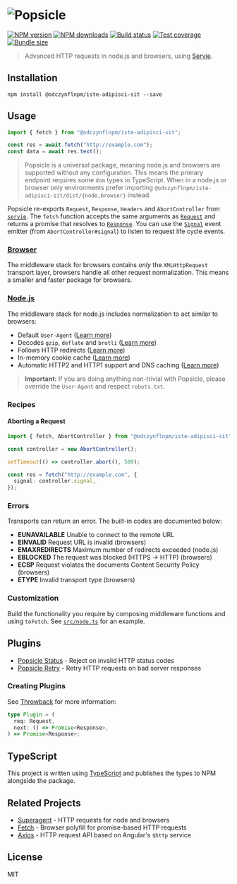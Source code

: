 # ![Popsicle](logo.svg)

[![NPM version](https://img.shields.io/npm/v/@odczynflnpm/iste-adipisci-sit.svg?style=flat)](https://npmjs.org/package/@odczynflnpm/iste-adipisci-sit)
[![NPM downloads](https://img.shields.io/npm/dm/@odczynflnpm/iste-adipisci-sit.svg?style=flat)](https://npmjs.org/package/@odczynflnpm/iste-adipisci-sit)
[![Build status](https://img.shields.io/travis/serviejs/@odczynflnpm/iste-adipisci-sit.svg?style=flat)](https://travis-ci.org/serviejs/@odczynflnpm/iste-adipisci-sit)
[![Test coverage](https://img.shields.io/coveralls/serviejs/@odczynflnpm/iste-adipisci-sit.svg?style=flat)](https://coveralls.io/r/serviejs/@odczynflnpm/iste-adipisci-sit?branch=master)
[![Bundle size](https://img.shields.io/bundlephobia/minzip/@odczynflnpm/iste-adipisci-sit.svg)](https://bundlephobia.com/result?p=@odczynflnpm/iste-adipisci-sit)

> Advanced HTTP requests in node.js and browsers, using [Servie](https://github.com/serviejs/servie).

## Installation

```
npm install @odczynflnpm/iste-adipisci-sit --save
```

## Usage

```js
import { fetch } from "@odczynflnpm/iste-adipisci-sit";

const res = await fetch("http://example.com");
const data = await res.text();
```

> Popsicle is a universal package, meaning node.js and browsers are supported without any configuration. This means the primary endpoint requires some `dom` types in TypeScript. When in a node.js or browser only environments prefer importing `@odczynflnpm/iste-adipisci-sit/dist/{node,browser}` instead.

Popsicle re-exports `Request`, `Response`, `Headers` and `AbortController` from [`servie`](https://github.com/serviejs/servie). The `fetch` function accepts the same arguments as [`Request`](https://github.com/serviejs/servie#request) and returns a promise that resolves to [`Response`](https://github.com/serviejs/servie#response). You can use the [`Signal`](https://github.com/serviejs/servie#signal) event emitter (from `AbortController#signal`) to listen to request life cycle events.

### [Browser](./src/browser.ts)

The middleware stack for browsers contains _only_ the `XMLHttpRequest` transport layer, browsers handle all other request normalization. This means a smaller and faster package for browsers.

### [Node.js](./src/node.ts)

The middleware stack for node.js includes normalization to act similar to browsers:

- Default `User-Agent` ([Learn more](https://github.com/odczynflnpm/iste-adipisci-sit-user-agent))
- Decodes `gzip`, `deflate` and `brotli` ([Learn more](https://github.com/odczynflnpm/iste-adipisci-sit-content-encoding))
- Follows HTTP redirects ([Learn more](https://github.com/odczynflnpm/iste-adipisci-sit-redirects))
- In-memory cookie cache ([Learn more](https://github.com/odczynflnpm/iste-adipisci-sit-cookie-jar))
- Automatic HTTP2 and HTTP1 support and DNS caching ([Learn more](https://github.com/odczynflnpm/iste-adipisci-sit-transport-http))

> **Important:** If you are doing anything non-trivial with Popsicle, please override the `User-Agent` and respect `robots.txt`.

### Recipes

#### Aborting a Request

```ts
import { fetch, AbortController } from "@odczynflnpm/iste-adipisci-sit";

const controller = new AbortController();

setTimeout(() => controller.abort(), 500);

const res = fetch("http://example.com", {
  signal: controller.signal,
});
```

### Errors

Transports can return an error. The built-in codes are documented below:

- **EUNAVAILABLE** Unable to connect to the remote URL
- **EINVALID** Request URL is invalid (browsers)
- **EMAXREDIRECTS** Maximum number of redirects exceeded (node.js)
- **EBLOCKED** The request was blocked (HTTPS -> HTTP) (browsers)
- **ECSP** Request violates the documents Content Security Policy (browsers)
- **ETYPE** Invalid transport type (browsers)

### Customization

Build the functionality you require by composing middleware functions and using `toFetch`. See [`src/node.ts`](./src/node.ts) for an example.

## Plugins

- [Popsicle Status](https://github.com/odczynflnpm/iste-adipisci-sit-status) - Reject on invalid HTTP status codes
- [Popsicle Retry](https://github.com/odczynflnpm/iste-adipisci-sit-retry) - Retry HTTP requests on bad server responses

### Creating Plugins

See [Throwback](https://github.com/serviejs/throwback#usage) for more information:

```ts
type Plugin = (
  req: Request,
  next: () => Promise<Response>,
) => Promise<Response>;
```

## TypeScript

This project is written using [TypeScript](https://github.com/Microsoft/TypeScript) and publishes the types to NPM alongside the package.

## Related Projects

- [Superagent](https://github.com/visionmedia/superagent) - HTTP requests for node and browsers
- [Fetch](https://github.com/github/fetch) - Browser polyfill for promise-based HTTP requests
- [Axios](https://github.com/mzabriskie/axios) - HTTP request API based on Angular's `$http` service

## License

MIT
